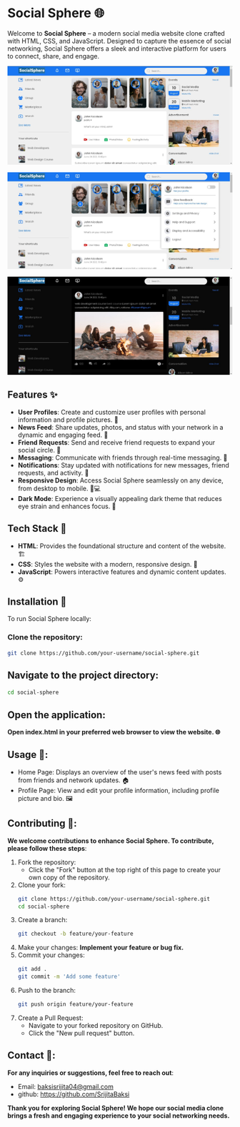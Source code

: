 # **Social Sphere** 🌐

Welcome to **Social Sphere** – a modern social media website clone crafted with HTML, CSS, and JavaScript. Designed to capture the essence of social networking, Social Sphere offers a sleek and interactive platform for users to connect, share, and engage.

![Social Sphere Screenshot](Images/image8.png)

![Social Sphere Screenshot](Images/image9.png)

![Social Sphere Screenshot](Images/image10.png)

## **Features** ✨

- **User Profiles**: Create and customize user profiles with personal information and profile pictures. 👤
- **News Feed**: Share updates, photos, and status with your network in a dynamic and engaging feed. 📜
- **Friend Requests**: Send and receive friend requests to expand your social circle. 🤝
- **Messaging**: Communicate with friends through real-time messaging. 💬
- **Notifications**: Stay updated with notifications for new messages, friend requests, and activity. 🔔
- **Responsive Design**: Access Social Sphere seamlessly on any device, from desktop to mobile. 📱💻
- **Dark Mode**: Experience a visually appealing dark theme that reduces eye strain and enhances focus. 🌙

## **Tech Stack** 🔧

- **HTML**: Provides the foundational structure and content of the website. 🏗️
- **CSS**: Styles the website with a modern, responsive design. 🎨
- **JavaScript**: Powers interactive features and dynamic content updates. ⚙️

## **Installation** 🚀

To run Social Sphere locally:

### **Clone the repository:**

```sh
git clone https://github.com/your-username/social-sphere.git
```
## **Navigate to the project directory**:
```sh
cd social-sphere
```
## **Open the application**:
**Open index.html in your preferred web browser to view the website. 🌐**

## **Usage 📖**:
- Home Page: Displays an overview of the user's news feed with posts from friends and network updates. 🏠
- Profile Page: View and edit your profile information, including profile picture and bio. 🖼️

## **Contributing 🤝**:
**We welcome contributions to enhance Social Sphere. To contribute, please follow these steps**:
1. Fork the repository:
   - Click the "Fork" button at the top right of this page to create your own copy of the repository.
2. Clone your fork:
   ```sh
   git clone https://github.com/your-username/social-sphere.git
   cd social-sphere
   ```
3. Create a branch:
   ```sh
   git checkout -b feature/your-feature
   ```
4. Make your changes:
   **Implement your feature or bug fix.**
5. Commit your changes:
   ```sh
   git add .
   git commit -m 'Add some feature'
   ```
6. Push to the branch:
   ```sh
   git push origin feature/your-feature
   ```
7. Create a Pull Request:
   - Navigate to your forked repository on GitHub.
   - Click the "New pull request" button.

## **Contact 📧**:
**For any inquiries or suggestions, feel free to reach out**:
- Email: baksisrijita04@gmail.com
- github: https://github.com/SrijitaBaksi

**Thank you for exploring Social Sphere! We hope our social media clone brings a fresh and engaging experience to your social networking needs.**
   
